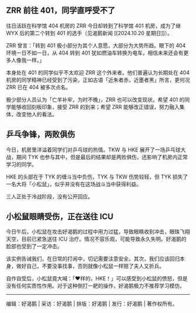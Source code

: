 ## ZRR 前往 401，同学直呼受不了

往日活跃在科学馆 404 机房的 ZRR 今日却转到了科学馆 401 机房，成为了继 WYX 后的第二个转到 401 的选手（见渴鹅新闻 [[2024.10.20 星期日]]）。

ZRR 曾言：「转到 401 极小部分为其个人意愿，大部分为大势所趋。眼下的 404 环境一日不如一日，从 404 转到 401 犹如燃油车转换为电车，相信未来还会有更多人像我一样。」

本身处在 401 的同学似乎不太欢迎 ZRR 这个外来者。他们普遍认为长期处在 404 机房的同学精神已经受到了污染，正如古语「近朱者赤，近墨者黑」所言，更何况 ZRR 已在 404 被多次点名。

极少部分人员认为「亡羊补牢，为时不晚」，ZRR 也可以改变现状。希望 401 的同学能够收回刻板印象，接受 ZRR 的到来；希望 ZRR 能够改正错误，努力融入集体，改变他人的看法。

## 乒乓争锋，两败俱伤

今日，机房里洋溢着同学们对乒乓球的热情。TKW 与 HKE 展开了一场乒乓球大战，期间 TYK 也参与其中，但是最后的结果却是两败俱伤，还影响了机房内正常学习的同学。

HKE 的头部在于 TYK 的缠斗当中负伤，TYK 与 TKW 伤势较轻，但 TYK 损失了一名大将「小松鼠」，似乎并没有在这场战斗当中获得利益。

三人正处于冷战阶段，没有公开回应。

## 小松鼠眼睛受伤，正在送往 ICU

今日午后，小松鼠在攻击好渴鹅的过程中用力过猛，导致眼睛收到冲击，眼珠飞翔天空，目前已紧急送往 ICU 治疗。情况不容乐观，可能导致永久失明。好渴鹅的脸部也受到了一定冲击。

该实例告诫我们，在日常的打闹中，切记需要注意安全。其次，我们应该回归本身，做好自己，不要没事找事，否则就像小松鼠一样赔了夫人又折兵。

自作自受后，小松鼠竟大喊：「❤样的，HKE！」可以感受到小松鼠的愤怒，但是没有任何实质性作用。对于这种倒打一耙的操作，好渴鹅极力不推荐学习模仿。

---

编辑：好渴鹅 | 采访：好渴鹅 | 排版：好渴鹅 | 发行：好渴鹅 | 著作权所有。